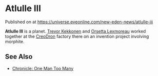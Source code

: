 # Atlulle III
Published on  at https://universe.eveonline.com/new-eden-news/atlulle-iii

**Atlulle III** is a planet. [Trevor Kekkonen](2WqL1GocE2qDpqPQnb9Iv3) and [Orsetta Lexmoreau](6X2MS3haT7Ufi8eTAlpilz) worked together at the [CreoDron](3lCriaLYr0Nrmj9pkru5Z3) factory there on an invention project involving morphite.

See Also
--------

-   [Chronicle: One Man Too Many](1EoswLx2Cj8ztUuwV1WIFT)
